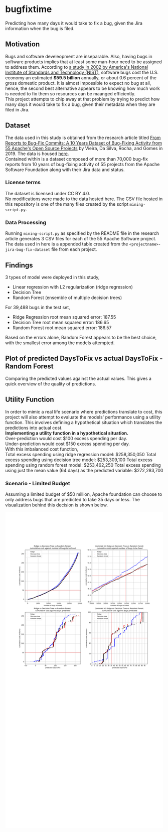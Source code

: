 # bugfixtime
Predicting how many days it would take to fix a bug, given the Jira information when the bug is filed.

## Motivation
Bugs and software develeopment are inseparable. Also, having bugs in software products implies that at least some man-hour need to be assigned to address them. According to [a study in 2002 by America's National Institute of Standards and Technology (NIST)](http://www.abeacha.com/NIST_press_release_bugs_cost.htm), software bugs cost the U.S. economy an estimated **$59.5 billion** annually, or about 0.6 percent of the gross domestic product. It is almost impossible to expect no bug at all, hence, the second best alternative appears to be knowing how much work is needed to fix them so resources can be maanged efficiently.  
This project attempts to chip away at that problem by trying to predict how many days it would take to fix a bug, given their metadata when they are filed in Jira.

## Dataset
The data used in this study is obtained from the research article titled [From Reports to Bug-Fix Commits: A 10
Years Dataset of Bug-Fixing Activity from 55 Apache's Open Source Projects](https://dl.acm.org/doi/10.1145/3345629.3345639) by Vieira, Da Silva, Rocha, and Gomes in 2019. The data is
housed [here](https://figshare.com/articles/Replication_Package_-_PROMISE_19/8852084).  
Contained within is a dataset composed of more than 70,000 bug-fix reports from 10 years of bug-fixing activity
of 55 projects from the Apache Software Foundation along with their Jira data and status.

### License terms
The dataset is licensed under CC BY 4.0.  
No modifications were made to the data hosted here. The CSV file hosted in this repository is one of the many files created by the script `mining-script.py`.

### Data Processing
Running `mining-script.py` as specified by the README file in the research article generates 3 CSV files for each of the 55 Apache Software project. The data used in here is a appended table created from the `<projectname>-jira-bug-fix-dataset` file from each project.

## Findings
3 types of model were deployed in this study,
- Linear regression with L2 regularization (ridge regression)
- Decision Tree
- Random Forest (ensemble of multiple decision trees)

For 39,488 bugs in the test set,
- Ridge Regression root mean squared error: 187.55
- Decision Tree root mean squared error: 186.65
- Random Forest root mean squared error: 186.57

Based on the errors alone, Random Forest appears to be the best choice, with the smallest error among the models attempted.

## Plot of predicted DaysToFix vs actual DaysToFix - Random Forest
Comparing the predicted values against the actual values. This gives a quick overview of the quality of predictions.

## Utility Function
In order to mimic a real life scenario where predictions translate to cost, this project will also attempt to evaluate the models' performance using a utility function. This involves defining a hypothetical situation which translates the predictions into actual cost.  
**Implementing a utility function in a hypothetical situation.**  
Over-prediction would cost $100 excess spending per day.  
Under-prediction would cost $150 excess spending per day.  
With this imbalanced cost function,  
Total excess spending using ridge regression model: $258,350,050
Total excess spending using decision tree model: $253,309,100
Total excess spending using random forest model: $253,462,250
Total excess spending using just the mean value (64 days) as the predicted variable: $272,283,700

### Scenario - Limited Budget
Assuming a limited budget of $50 million, Apache foundation can choose to only address bugs that are predicted to take 35 days or less. The visualization behind this decision is shown below.

![limited-budget](limited-budget-plot.png)

